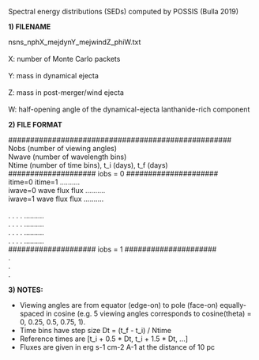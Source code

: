 Spectral energy distributions (SEDs) computed by POSSIS (Bulla 2019)

**1) FILENAME**

nsns_nphX_mejdynY_mejwindZ_phiW.txt <br/>	
X: number of Monte Carlo packets <br/>	
Y: mass in dynamical ejecta <br/>	
Z: mass in post-merger/wind ejecta <br/>	
W: half-opening angle of the dynamical-ejecta lanthanide-rich component	<br/>

**2) FILE FORMAT**

###################################################<br/>
Nobs (number of viewing angles)<br/>
Nwave (number of wavelength bins)<br/>
Ntime (number of time bins), t_i (days), t_f (days)<br/>
#################### iobs = 0 #####################<br/>
                 itime=0   itime=1 ..........<br/>
iwave=0  wave	  flux      flux   ..........<br/>
iwave=1  wave	  flux      flux   ..........<br/>  
.         .         .         .    ..........<br/>
.         .         .         .    ..........<br/>
.         .         .         .    ..........<br/>
.         .         .         .    ..........<br/>
#################### iobs = 1 #####################<br/>
.<br/>
.<br/>
.<br/>

	 
**3) NOTES:**
- Viewing angles are from equator (edge-on) to pole (face-on)
  equally-spaced in cosine (e.g. 5 viewing angles corresponds 
  to cosine(theta) = 0, 0.25, 0.5, 0.75, 1).<br/>
- Time bins have step size Dt = (t_f - t_i) / Ntime<br/>
- Reference times are [t_i + 0.5 * Dt, t_i + 1.5 * Dt, ...]<br/>
- Fluxes are given in erg s-1 cm-2 A-1 at the distance of 10 pc<br/>
